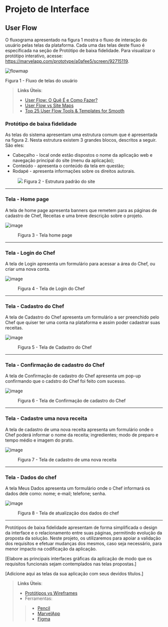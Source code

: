 
# Projeto de Interface

## User Flow

O fluxograma apresentado na figura 1 mostra o fluxo de interação do usuário pelas telas da plataforma. Cada uma das telas deste fluxo é específicada na seção de Protótipo de baixa fidelidade. Para visualizar o protótipo interativo, acesse: https://marvelapp.com/prototype/a0afee5/screen/92715119.

![flowmap](https://github.com/ICEI-PUC-Minas-PMV-ADS/pmv-ads-2023-2-e1-proj-web-t2-projeto_start_na_cozinha_g4/assets/144265096/3255e08e-c5a2-42c8-996f-a8251dfe114d)

Figura 1 - Fluxo de telas do usuário

> **Links Úteis**:
> - [User Flow: O Quê É e Como Fazer?](https://medium.com/7bits/fluxo-de-usu%C3%A1rio-user-flow-o-que-%C3%A9-como-fazer-79d965872534)
> - [User Flow vs Site Maps](http://designr.com.br/sitemap-e-user-flow-quais-as-diferencas-e-quando-usar-cada-um/)
> - [Top 25 User Flow Tools & Templates for Smooth](https://www.mockplus.com/blog/post/user-flow-tools)


### Protótipo de baixa fidelidade

As telas do sistema apresentam uma estrutura comum que é apresentada na figura 2. Nesta estrutura existem 3 grandes blocos, descritos a seguir. São eles:
<ul>
  <li>Cabeçalho - local onde estão dispostos o nome da aplicação web e navegação principal do site (menu da aplicação);</li>
  <li>Conteúdo - apresenta o conteúdo da tela em questão;</li>
  <li>Rodapé - apresenta informações sobre os direitos autorais.</li>
</ul>

<figure> 
<img src="https://marvel-live.freetls.fastly.net/serve/2023/9/b6cf4804a8d34129ab50ea5335ccb852.png?quality=95&fake=.png"
 <figcaption> Figura 2 - Estrutura padrão do site
</figure> 
<hr>

<h3><b>Tela - Home page</b></h3>
A tela de home page apresenta banners que remetem para as páginas de cadastro de Chef, Receitas e uma breve descrição sobre o projeto.

![image](https://github.com/ICEI-PUC-Minas-PMV-ADS/pmv-ads-2023-2-e1-proj-web-t2-projeto_start_na_cozinha_g4/assets/144864588/deeef62f-7069-4cbb-9f77-38a4e1e43e65)

<figure> 
  <figcaption>Figura 3 - Tela home page
</figure> 
<hr>


<h3><b>Tela - Login do Chef</b></h3>
<p>A tela de Login apresenta um formulário para acessar a área do Chef, ou criar uma nova conta.</p>
  
![image](https://github.com/ICEI-PUC-Minas-PMV-ADS/pmv-ads-2023-2-e1-proj-web-t2-projeto_start_na_cozinha_g4/assets/144864588/a133f928-093d-4648-aa0c-2915be5fe2f0)


  
<figure> 
  <figcaption> Figura 4 - Tela de Login do Chef
</figure> 
<hr>


<h3><b>Tela - Cadastro do Chef</b></h3>
<p>A tela de Cadastro do Chef apresenta um formulário a ser preenchido pelo Chef que quiser ter uma conta na plataforma e assim poder cadastrar suas receitas.</p>
  
![image](https://github.com/ICEI-PUC-Minas-PMV-ADS/pmv-ads-2023-2-e1-proj-web-t2-projeto_start_na_cozinha_g4/assets/144864588/f931e7f5-6857-4d7d-acdc-6058b70de22a)


  
<figure> 
  <figcaption> Figura 5 - Tela de Cadastro do Chef
</figure> 
<hr>


<h3><b>Tela - Confirmação de cadastro do Chef</b></h3>
<p>A tela de Confirmação de cadastro do Chef apresenta um pop-up confirmando que o cadstro do Chef foi feito com sucesso.</p>
  
![image](https://github.com/ICEI-PUC-Minas-PMV-ADS/pmv-ads-2023-2-e1-proj-web-t2-projeto_start_na_cozinha_g4/assets/144864588/873c0e9a-1135-48bd-a33d-5ac9096d34dc)


  
<figure> 
  <figcaption> Figura 6 - Tela de Confirmação de cadastro do Chef
</figure> 
<hr>


<h3><b>Tela - Cadastre uma nova receita</b></h3>
<p>A tela de cadastro de uma nova receita apresenta um formulário onde o Chef poderá informar o nome da receita; ingredientes; modo de preparo e tempo médio e imagem do prato.</p>

  ![image](https://github.com/ICEI-PUC-Minas-PMV-ADS/pmv-ads-2023-2-e1-proj-web-t2-projeto_start_na_cozinha_g4/assets/144864588/9b154837-ebee-4a56-88d2-47e743ce866e)


  
<figure> 
  <figcaption> Figura 7 - Tela de cadastro de uma nova receita
</figure> 
<hr>


<h3><b>Tela - Dados do chef</b></h3>
<p>A tela Meus Dados apresenta um formulário onde o Chef informará os dados dele como: nome; e-mail; telefone; senha.</p>

 ![image](https://github.com/ICEI-PUC-Minas-PMV-ADS/pmv-ads-2023-2-e1-proj-web-t2-projeto_start_na_cozinha_g4/assets/144864588/e4595729-523e-4f11-ba8b-73b712abe78f)


  
<figure> 
  <figcaption> Figura 8 - Tela de atualização dos dados do chef
</figure> 
<hr>


Protótipos de baixa fidelidade apresentam de forma simplificada o design da interface e o relacionamento entre suas páginas, permitindo evolução da proposta da solução. Neste projeto, os utilizaremos para apoiar a validação dos requisitos e efetuar mudanças dos mesmos, caso seja necessário, para menor impacto na codificação da aplicação.

[Elabore as principais interfaces gráficas da aplicação de modo que os requisitos funcionais sejam contemplados nas telas propostas.]

[Adicione aqui as telas da sua aplicação com seus devidos títulos.] 
 
> **Links Úteis**:
> - [Protótipos vs Wireframes](https://www.nngroup.com/videos/prototypes-vs-wireframes-ux-projects/)
>- Ferramentas:
>> - [Pencil](https://pencil.evolus.vn/)
>> - [MarvelApp](https://marvelapp.com/)
>> - [Figma](https://www.figma.com/)



